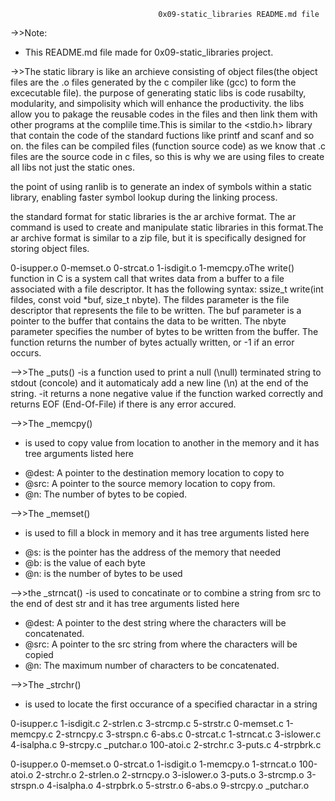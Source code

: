                                      0x09-static_libraries README.md file

   ->>Note:

- This README.md file made for 0x09-static_libraries project.

->>The static library
   is like an archieve consisting of object files(the object files are the .o files generated by the c compiler like (gcc) to form the excecutable file). the purpose of generating static libs is code rusabilty, modularity, and simpolisity which will enhance the productivity.
   the libs allow you to pakage the reusable codes in the files and then link them with other programs at the complile time.This is similar to the <stdio.h> library that contain the code of the standard fuctions like printf and scanf and so on.
   the files can be compiled files (function source code) as we know that .c files are the source code in c files, so this is why we are using files to create all libs not just the static ones.
 
the point of using ranlib is to generate an index of symbols within a static library, enabling faster symbol lookup during the linking process.

the standard format for static libraries is the ar archive format. The ar command is used to create and manipulate static libraries in this format.The ar archive format is similar to a zip file, but it is specifically designed for storing object files.

0-isupper.o 0-memset.o 0-strcat.o 1-isdigit.o 1-memcpy.oThe write() function in C is a system call that writes data from a buffer to a file associated with a file descriptor.
It has the following syntax: ssize_t write(int fildes, const void *buf, size_t nbyte).
The fildes parameter is the file descriptor that represents the file to be written.
The buf parameter is a pointer to the buffer that contains the data to be written.
The nbyte parameter specifies the number of bytes to be written from the buffer.
The function returns the number of bytes actually written, or -1 if an error occurs.

-->>The _puts() 
    -is a function used to print a null (\null) terminated string to stdout (concole) and it automaticaly add a new line (\n) at the end of the string.
    -it returns a none negative value if the function warked correctly and returns EOF (End-Of-File) if there is any error accured. 


-->>The _memcpy()
 - is used to copy value from location to another in the memory and it has tree arguments listed here
 * @dest: A pointer to the destination memory location to copy to
 * @src: A pointer to the source memory location to copy from.
 * @n: The number of bytes to be copied.


-->>The _memset()
 - is used to fill a block in memory and it has tree arguments listed here
 * @s: is the pointer has the address of the memory that needed
 * @b: is the value of each byte
 * @n: is the number of bytes to be used


-->>the _strncat()
 -is used to concatinate or to combine a string from src to the end of dest str and it has tree arguments listed here
 * @dest: A pointer to the dest string where the characters will be concatenated.
 * @src: A pointer to the src string from where the characters will be copied
 * @n: The maximum number of characters to be concatenated.


-->>The _strchr()
  - is used to locate the first occurance of a specified charactar in a string

0-isupper.c 1-isdigit.c 2-strlen.c 3-strcmp.c 5-strstr.c 0-memset.c 1-memcpy.c 2-strncpy.c 3-strspn.c 6-abs.c 0-strcat.c 1-strncat.c 3-islower.c 4-isalpha.c 9-strcpy.c _putchar.o 100-atoi.c 2-strchr.c 3-puts.c 4-strpbrk.c

0-isupper.o 0-memset.o 0-strcat.o 1-isdigit.o 1-memcpy.o 1-strncat.o 100-atoi.o 2-strchr.o 2-strlen.o 2-strncpy.o 3-islower.o 3-puts.o 3-strcmp.o 3-strspn.o 4-isalpha.o 4-strpbrk.o 5-strstr.o 6-abs.o 9-strcpy.o _putchar.o
